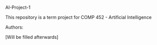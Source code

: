 AI-Project-1

This repository is a term project for COMP 452 - Artificial Intelligence

Authors:

[Will be filled afterwards]
